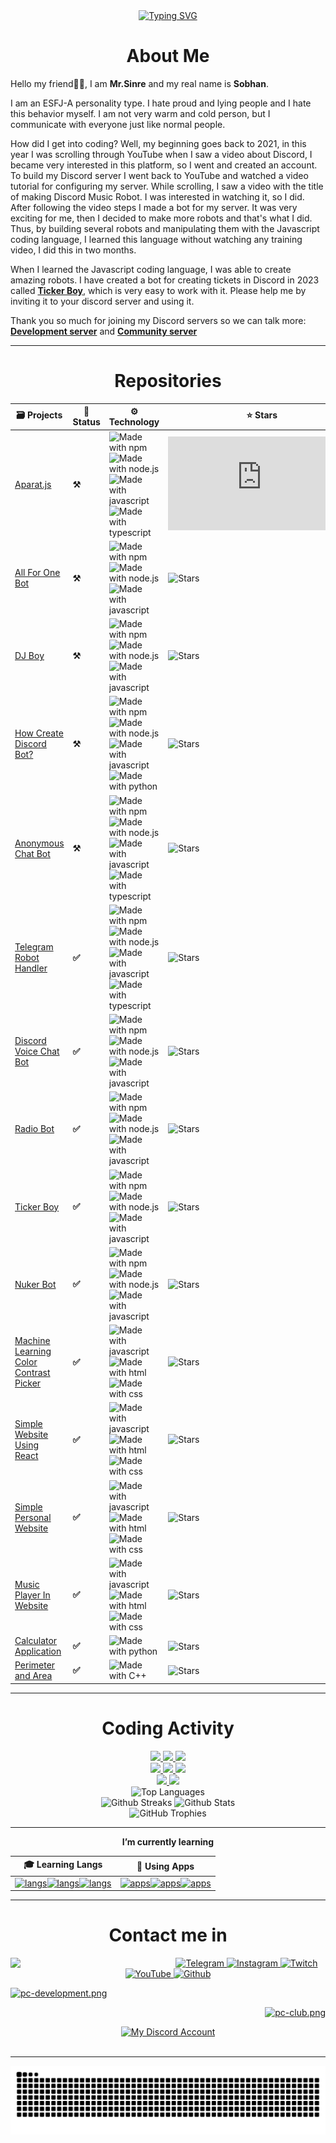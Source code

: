 <div align='center'>
 <a href="http://sobhan.epizy.com" target="_blank">
  <img src="https://readme-typing-svg.demolab.com?font=Mouse+Memoirs&size=50&pause=1000&width=500&height=80&center=true&vCenter=true&lines=Hello+Everyone+👋🏻;Welcome+to+my+profile!!;I'm+Mr.SINRE;I+am+a+newcomer+in+coding;I+would+like+to+learn+more;I+have+big+projects+in+mind;I'll+see+you+on+the+discord+server;Bye+👋🏻" alt="Typing SVG">
 </a>
</div>

<h1 align="center">About Me</h1>

Hello my friend👋🏻, I am **Mr.Sinre** and my real name is **Sobhan**.

I am an ESFJ-A personality type. 
I hate proud and lying people and I hate this behavior myself.
I am not very warm and cold person, but I communicate with everyone just like normal people. 

How did I get into coding? Well, my beginning goes back to 2021, in this year I was scrolling through YouTube when I saw a video about Discord, I became very interested in this platform, so I went and created an account. 
To build my Discord server I went back to YouTube and watched a video tutorial for configuring my server. 
While scrolling, I saw a video with the title of making Discord Music Robot.
I was interested in watching it, so I did.
After following the video steps I made a bot for my server. 
It was very exciting for me, then I decided to make more robots and that's what I did. 
Thus, by building several robots and manipulating them with the Javascript coding language, I learned this language without watching any training video, I did this in two months. 

When I learned the Javascript coding language, I was able to create amazing robots. 
I have created a bot for creating tickets in Discord in 2023 called [**Ticker Boy**](https://discord.com/api/oauth2/authorize?scope=bot+applications.commands&client_id=1241112292616044695&redirect_uri=https://discord.gg/AfkuXgCKAQ&response_type=code&&permissions=395674250441), which is very easy to work with it. 
Please help me by inviting it to your discord server and using it. 

Thank you so much for joining my Discord servers so we can talk more: 
[**Development server**](https://dsc.gg/persian-caesar) and [**Community server**](https://dsc.gg/pc-club)

---

<h1 align="center">Repositories</h1>
<div align="center">
 
| 🗃 Projects | 📡 Status | ⚙️ Technology | ⭐ Stars | 🖨 Forks |
| ----------- | ----------- | ----------- | ----------- | ----------- |
| [Aparat.js](https://github.com/Sobhan-SRZA/aparat.js) | **⚒** | ![Made with npm](https://badges.aleen42.com/src/npm.svg) ![Made with node.js](https://badges.aleen42.com/src/node.svg) ![Made with javascript](https://badges.aleen42.com/src/javascript.svg) ![Made with typescript](https://badges.aleen42.com/src/typescript.svg) | ![Stars](https://img.shields.io/github/stars/Sobhan-SRZA/aparat.js?style=flat-square) | ![Forks](https://img.shields.io/github/forks/Sobhan-SRZA/aparat.js?style=flat-square) |
| [All For One Bot](https://github.com/Sobhan-SRZA/All-For-One-Bot) | **⚒** | ![Made with npm](https://badges.aleen42.com/src/npm.svg) ![Made with node.js](https://badges.aleen42.com/src/node.svg) ![Made with javascript](https://badges.aleen42.com/src/javascript.svg) | ![Stars](https://img.shields.io/github/stars/Sobhan-SRZA/All-For-One-Bot?style=flat-square) | ![Forks](https://img.shields.io/github/forks/Sobhan-SRZA/All-For-One-Bot?style=flat-square) |
| [DJ Boy](https://github.com/Persian-Caesar/DJ-Boy) | **⚒** | ![Made with npm](https://badges.aleen42.com/src/npm.svg) ![Made with node.js](https://badges.aleen42.com/src/node.svg) ![Made with javascript](https://badges.aleen42.com/src/javascript.svg) | ![Stars](https://img.shields.io/github/stars/Persian-Caesar/DJ-Boy?style=flat-square) | ![Forks](https://img.shields.io/github/forks/Persian-Caesar/DJ-Boy?style=flat-square) |
| [How Create Discord Bot?](https://github.com/Sobhan-SRZA/How-Create-Discord-Bot) | **⚒** | ![Made with npm](https://badges.aleen42.com/src/npm.svg) ![Made with node.js](https://badges.aleen42.com/src/node.svg) ![Made with javascript](https://badges.aleen42.com/src/javascript.svg) ![Made with python](https://badges.aleen42.com/src/python.svg) | ![Stars](https://img.shields.io/github/stars/Sobhan-SRZA/How-Create-Discord-Bot?style=flat-square) | ![Forks](https://img.shields.io/github/forks/Sobhan-SRZA/How-Create-Discord-Bot?style=flat-square) |
| [Anonymous Chat Bot](https://github.com/Sobhan-SRZA/Anonymous-Chat-Bot) | **⚒** | ![Made with npm](https://badges.aleen42.com/src/npm.svg) ![Made with node.js](https://badges.aleen42.com/src/node.svg) ![Made with javascript](https://badges.aleen42.com/src/javascript.svg) ![Made with typescript](https://badges.aleen42.com/src/typescript.svg) | ![Stars](https://img.shields.io/github/stars/Sobhan-SRZA/Anonymous-Chat-Bot?style=flat-square) | ![Forks](https://img.shields.io/github/forks/Sobhan-SRZA/Anonymous-Chat-Bot?style=flat-square) |
| [Telegram Robot Handler](https://github.com/Sobhan-SRZA/Telegram-RoBot-Handler) | **✅** | ![Made with npm](https://badges.aleen42.com/src/npm.svg) ![Made with node.js](https://badges.aleen42.com/src/node.svg) ![Made with javascript](https://badges.aleen42.com/src/javascript.svg) ![Made with typescript](https://badges.aleen42.com/src/typescript.svg) | ![Stars](https://img.shields.io/github/stars/Sobhan-SRZA/Telegram-RoBot-Handler?style=flat-square) | ![Forks](https://img.shields.io/github/forks/Sobhan-SRZA/Telegram-RoBot-Handler?style=flat-square) |
| [Discord Voice Chat Bot](https://github.com/Sobhan-SRZA/Discord-Voice-Chat-Bot) | **✅** | ![Made with npm](https://badges.aleen42.com/src/npm.svg) ![Made with node.js](https://badges.aleen42.com/src/node.svg) ![Made with javascript](https://badges.aleen42.com/src/javascript.svg) | ![Stars](https://img.shields.io/github/stars/Sobhan-SRZA/Discord-Voice-Chat-Bot?style=flat-square) | ![Forks](https://img.shields.io/github/forks/Sobhan-SRZA/Discord-Voice-Chat-Bot?style=flat-square) |
| [Radio Bot](https://github.com/Sobhan-SRZA/Radio-Bot) | **✅** | ![Made with npm](https://badges.aleen42.com/src/npm.svg) ![Made with node.js](https://badges.aleen42.com/src/node.svg) ![Made with javascript](https://badges.aleen42.com/src/javascript.svg) | ![Stars](https://img.shields.io/github/stars/Sobhan-SRZA/Radio-Bot?style=flat-square) | ![Forks](https://img.shields.io/github/forks/Sobhan-SRZA/Radio-Bot?style=flat-square) |
| [Ticker Boy](https://github.com/Persian-Caesar/Ticker-Boy) | **✅** | ![Made with npm](https://badges.aleen42.com/src/npm.svg) ![Made with node.js](https://badges.aleen42.com/src/node.svg) ![Made with javascript](https://badges.aleen42.com/src/javascript.svg) | ![Stars](https://img.shields.io/github/stars/Persian-Caesar/Ticker-Boy?style=flat-square) | ![Forks](https://img.shields.io/github/forks/Persian-Caesar/Ticker-Boy?style=flat-square) |
| [Nuker Bot](https://github.com/Persian-Caesar/Anti-Nuker-Bot) | **✅** | ![Made with npm](https://badges.aleen42.com/src/npm.svg) ![Made with node.js](https://badges.aleen42.com/src/node.svg) ![Made with javascript](https://badges.aleen42.com/src/javascript.svg) | ![Stars](https://img.shields.io/github/stars/Persian-Caesar/Anti-Nuker-Bot?style=flat-square) | ![Forks](https://img.shields.io/github/forks/Persian-Caesar/Anti-Nuker-Bot?style=flat-square) |
| [Machine Learning Color Contrast Picker](https://github.com/Sobhan-SRZA/Machine-Learning-Color-Contrast-Picker) | **✅** | ![Made with javascript](https://badges.aleen42.com/src/javascript.svg) ![Made with html](https://badges.aleen42.com/src/html5.svg) ![Made with css](https://badges.aleen42.com/src/css3.svg) | ![Stars](https://img.shields.io/github/stars/Sobhan-SRZA/Machine-Learning-Color-Contrast-Picker?style=flat-square) | ![Forks](https://img.shields.io/github/forks/Sobhan-SRZA/Machine-Learning-Color-Contrast-Picker?style=flat-square) |
| [Simple Website Using React](https://github.com/Sobhan-SRZA/Simple-Website-Using-React) | **✅** | ![Made with javascript](https://badges.aleen42.com/src/javascript.svg) ![Made with html](https://badges.aleen42.com/src/html5.svg) ![Made with css](https://badges.aleen42.com/src/css3.svg) | ![Stars](https://img.shields.io/github/stars/Sobhan-SRZA/Simple-Website-Using-React?style=flat-square) | ![Forks](https://img.shields.io/github/forks/Sobhan-SRZA/Simple-Website-Using-React?style=flat-square) |
| [Simple Personal Website](https://github.com/Sobhan-SRZA/Personal-Website) | **✅** | ![Made with javascript](https://badges.aleen42.com/src/javascript.svg) ![Made with html](https://badges.aleen42.com/src/html5.svg) ![Made with css](https://badges.aleen42.com/src/css3.svg) | ![Stars](https://img.shields.io/github/stars/Sobhan-SRZA/Personal-Website?style=flat-square) | ![Forks](https://img.shields.io/github/forks/Sobhan-SRZA/Personal-Website?style=flat-square) |
| [Music Player In Website](https://github.com/Sobhan-SRZA/Music-Player-In-Website) | **✅** | ![Made with javascript](https://badges.aleen42.com/src/javascript.svg) ![Made with html](https://badges.aleen42.com/src/html5.svg) ![Made with css](https://badges.aleen42.com/src/css3.svg) | ![Stars](https://img.shields.io/github/stars/Sobhan-SRZA/Music-Player-In-Website?style=flat-square) | ![Forks](https://img.shields.io/github/forks/Sobhan-SRZA/Music-Player-In-Website?style=flat-square) |
| [Calculator Application](https://github.com/Sobhan-SRZA/Calculator-Application) | **✅** | ![Made with python](https://badges.aleen42.com/src/python.svg) | ![Stars](https://img.shields.io/github/stars/Sobhan-SRZA/Calculator-Application?style=flat-square) | ![Forks](https://img.shields.io/github/forks/Sobhan-SRZA/Calculator-Application?style=flat-square) |
| [Perimeter and Area](https://github.com/Sobhan-SRZA/Perimeter-and-Area) | **✅** | ![Made with C++](https://img.shields.io/badge/c++-%2300599C.svg?style=for-the-badge&logo=c%2B%2B&logoColor=white) | ![Stars](https://img.shields.io/github/stars/Sobhan-SRZA/Perimeter-and-Area?style=flat-square) | ![Forks](https://img.shields.io/github/forks/Sobhan-SRZA/Perimeter-and-Area?style=flat-square) |


</div>

---

<h1 align="center">Coding Activity</h1>

<div align="center">
  <div align="center">
    <div>
      <a href="https://github.com/Sobhan-SRZA?tab=followers" target="_blank">
         <img src="https://img.shields.io/github/followers/Sobhan-SRZA?logo=github&style=for-the-badge">
      </a>
      <a href="https://github.com/Sobhan-SRZA/" target="_blank">
         <img src="https://img.shields.io/github/stars/Sobhan-SRZA?logo=github&style=for-the-badge">
      </a>
      <a href="https://github.com/Sobhan-SRZA/" target="_blank">
         <img src="https://komarev.com/ghpvc/?username=Sobhan-SRZA&logo=github&style=for-the-badge">
      </a>
    </div>
    <div>
      <a href="https://www.youtube.com/@mr_sinre?app=desktop&sub_confirmation=1" target="_blank">
        <img src="https://img.shields.io/youtube/channel/subscribers/UCqDgeKYxedZMS1Gm2WNJ3qg?logo=youtube&logoColor=red&style=for-the-badge">
      </a>
      <a href="https://www.twitch.tv/sobhan_srza" target="_blank">
        <img src="https://img.shields.io/twitch/status/sobhan_srza?color=purple&logo=twitch&style=for-the-badge">
      </a>
      <a href="http://sobhan.epizy.com" target="_blank">
        <img src="https://img.shields.io/website.svg?down_color=red&down_message=down&up_color=green&up_message=up&url=http://sobhan.epizy.com&style=for-the-badge">
      </a>
     </div>
     <div>
      <a href="https://discord.com/invite/xh2S2h67UW" target="_blank">
        <img src="https://badgen.net/discord/members/xh2S2h67UW?style=for-the-badge">
      </a>
      <a href="https://discord.com/invite/54zDNTAymF" target="_blank">
        <img src="https://badgen.net/discord/members/54zDNTAymF?style=for-the-badge">
      </a>
    </div>
  </div>
  <div align="center">
    <div>
      <img alt="Top Languages" src="https://github-readme-stats.vercel.app/api/top-langs/?username=Sobhan-SRZA&langs_count=10&count_private=true&theme=react&hide_border=true&layout=compact&bg_color=0D1117" width = 30% />
    </div>
  </div>
</div>



<div align="center">
 <div align="center">
    <img alt="Github Streaks" src="https://github-readme-streak-stats.herokuapp.com/?user=Sobhan-SRZA&theme=black-ice&hide_border=true&stroke=0000&background=0D1117" width = 40%>
    <img alt="Github Stats" src="https://github-readme-stats.vercel.app/api?username=Sobhan-SRZA&show_icons=true&count_private=true&theme=react&hide_border=true&bg_color=0D1117" width = 40%>
 </div>
 <div align="center">
   <img alt="GitHub Trophies" src="https://github-profile-trophy.vercel.app/?username=Sobhan-SRZA&theme=react&no-frame=true&no-bg=true&margin-w=5" width = 70% />
 </div>
</div>

---

<div align="center">

 **I’m currently learning**

| 🎓 Learning Langs | 🎸 Using Apps |
| ----------- | ----------- |
| [![langs](https://skillicons.dev/icons?i=css,cpp,py,bots,c&theme=dark)![langs](https://skillicons.dev/icons?i=ts,dotnet,unity,nodejs&theme=dark)![langs](https://skillicons.dev/icons?i=js,java,html,bash&theme=dark)](https://discord.gg/54zDNTAymF) | [![apps](https://skillicons.dev/icons?i=discord,ae,git,pr&theme=dark)![apps](https://skillicons.dev/icons?i=powershell,linux,github,vscode&theme=dark)![apps](https://skillicons.dev/icons?i=instagram,gcp&theme=dark)](https://discord.gg/54zDNTAymF) |

</div>

---

<div align="center">
 
# **Contact me in**
 
 <div align="center">
  <a href="http://sobhan.epizy.com" target="_blank">
   <img align="left" src="https://github.com/user-attachments/assets/69b35053-17b1-48c6-a35b-4d3881a4dd2c" width=50%>
  </a>
  <a href="https://t.me/d_opa_mine" target="_blank">
   <img alt="Telegram"
    src="https://img.shields.io/static/v1?message=Telegram&logo=telegram&label=&color=229ED9&logoColor=white&labelColor=&style=flat"
    height="30" />
  </a>
  <a href="https://www.instagram.com/mr.sinre?igsh=cWk1aHdhaGRnOGg%3D&utm_source=qr" target="_blank">
   <img alt="Instagram"
    src="https://img.shields.io/static/v1?message=Instagram&logo=instagram&label=&color=C13584&logoColor=white&labelColor=&style=flat"
    height="30" />
  </a>
  <a href="https://www.twitch.tv/sobhan_srza" target="_blank">
   <img alt="Twitch"
    src="https://img.shields.io/static/v1?message=Twitch&logo=twitch&label=&color=6441A4&logoColor=white&labelColor=&style=flat"
    height="30" />
  </a>
  <a href="https://www.youtube.com/@mr_sinre?app=desktop&sub_confirmation=1" target="_blank">
   <img alt="YouTube"
    src="https://img.shields.io/static/v1?message=YouTube&logo=youtube&label=&color=FF0000&logoColor=white&labelColor=&style=flat"
    height="30" />
  </a>
  <a href="https://github.com/Sobhan-SRZA" target="_blank">
   <img alt="Github"
    src="https://img.shields.io/static/v1?message=Github&logo=github&label=&color=000000&logoColor=white&labelColor=&style=flat"
    height="30" />
  </a>
  </p>
  <p align="left">
   <a href="https://discord.gg/xh2S2h67UW" target="_blank">
    <img src="https://discord.com/api/guilds/1054814674979409940/widget.png?style=banner2" alt="pc-development.png">
   </a>
  </p>
  <p align="right">
   <a href="https://discord.gg/54zDNTAymF" target="_blank">
    <img src="https://discord.com/api/guilds/1181764925874507836/widget.png?style=banner2" alt="pc-club.png">
   </a>
  </p>
  <div align="center">
   <a href="https://discord.com/users/865630940361785345" target="_blank">
    <img alt="My Discord Account" src="https://discord.c99.nl/widget/theme-1/865630940361785345.png" />
   </a>
  </div>
 </div>
</div>
<br>

---

<div align="center">
  <a href="https://github.com/Sobhan-SRZA">
    <img alt="Snake Animation" src="https://raw.githubusercontent.com/Sobhan-SRZA/Sobhan-SRZA/output/github-contribution-grid-snake-dark.svg"  />
  </a>
</div>

